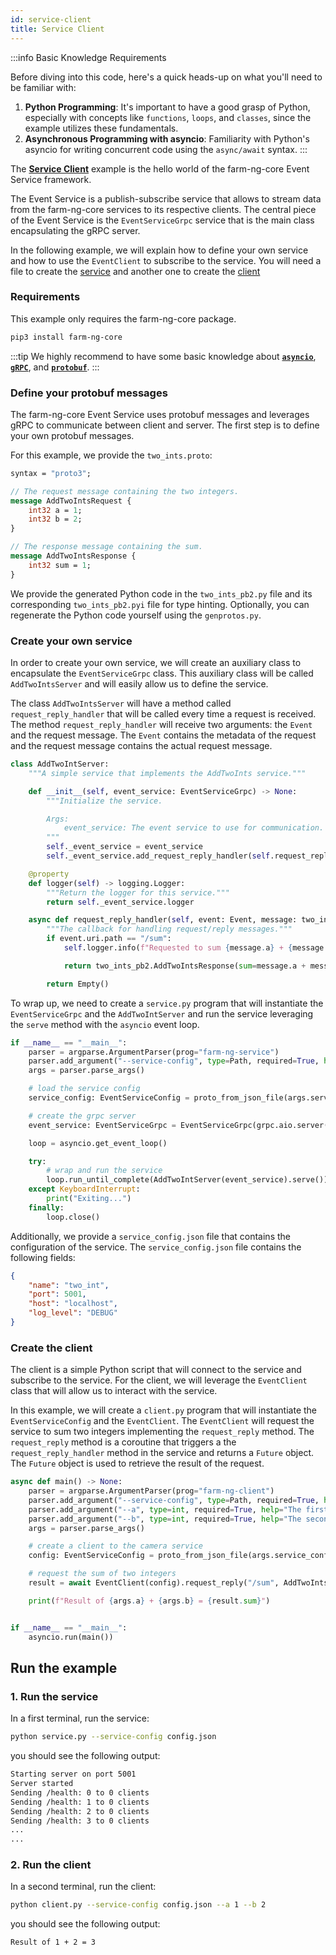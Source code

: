 ```yaml
---
id: service-client
title: Service Client
---
```


:::info Basic Knowledge Requirements

Before diving into this code, here's a quick heads-up on what you'll need to be familiar with:

1. **Python Programming**: It's important to have a good grasp of Python, especially with concepts
like `functions`, `loops`, and `classes`, since the example utilizes these fundamentals.
2. **Asynchronous Programming with asyncio**: Familiarity with Python's asyncio for writing concurrent
code using the `async/await` syntax.
:::

The [**Service Client**](https://github.com/farm-ng/farm-ng-amiga/tree/main-v2/py/examples/service_client)
example is the hello world of the farm-ng-core Event Service framework.

The Event Service is a publish-subscribe service that allows to stream
data from the farm-ng-core services to its respective clients. The central piece
of the Event Service is the `EventServiceGrpc` service that is the main
class encapsulating the gRPC server.

In the following example, we will explain how to define your own service
and how to use the `EventClient` to subscribe to the service.
You will need a file to create the [service](https://github.com/farm-ng/farm-ng-amiga/blob/main-v2/py/examples/service_client/service.py)
and another one to create the [client](https://github.com/farm-ng/farm-ng-amiga/blob/main-v2/py/examples/service_client/client.py)

### Requirements

This example only requires the farm-ng-core package.

```bash
pip3 install farm-ng-core

```

:::tip
We highly recommend to have some basic knowledge about
[**`asyncio`**](https://docs.python.org/3/library/asyncio.html),
[**`gRPC`**](https://grpc.io/docs/what-is-grpc/introduction/),
and [**`protobuf`**](https://developers.google.com/protocol-buffers/docs/pythontutorial).
:::

### Define your protobuf messages

The farm-ng-core Event Service uses protobuf messages and leverages
gRPC to communicate between client and server. The first step is to
define your own protobuf messages.

For this example, we provide the `two_ints.proto`:

```protobuf
syntax = "proto3";

// The request message containing the two integers.
message AddTwoIntsRequest {
    int32 a = 1;
    int32 b = 2;
}

// The response message containing the sum.
message AddTwoIntsResponse {
    int32 sum = 1;
}
```

We provide the generated Python code in the `two_ints_pb2.py` file and
its corresponding `two_ints_pb2.pyi` file for type hinting. Optionally,
you can regenerate the Python code yourself using the `genprotos.py`.

### Create your own service

In order to create your own service, we will create an auxiliary class
to encapsulate the `EventServiceGrpc` class. This auxiliary class will
be called `AddTwoIntsServer` and will easily allow us to define the
service.

The class `AddTwoIntsServer` will have a method called `request_reply_handler`
that will be called every time a request is received. The method
`request_reply_handler` will receive two arguments: the `Event` and the
request message. The `Event` contains the metadata of the request and
the request message contains the actual request message.

```python
class AddTwoIntServer:
    """A simple service that implements the AddTwoInts service."""

    def __init__(self, event_service: EventServiceGrpc) -> None:
        """Initialize the service.

        Args:
            event_service: The event service to use for communication.
        """
        self._event_service = event_service
        self._event_service.add_request_reply_handler(self.request_reply_handler)

    @property
    def logger(self) -> logging.Logger:
        """Return the logger for this service."""
        return self._event_service.logger

    async def request_reply_handler(self, event: Event, message: two_ints_pb2.AddTwoIntsRequest) -> Message:
        """The callback for handling request/reply messages."""
        if event.uri.path == "/sum":
            self.logger.info(f"Requested to sum {message.a} + {message.b}")

            return two_ints_pb2.AddTwoIntsResponse(sum=message.a + message.b)

        return Empty()
```

To wrap up, we need to create a `service.py` program that will instantiate
the `EventServiceGrpc` and the `AddTwoIntServer` and run the service leveraging
the `serve` method with the `asyncio` event loop.

```python
if __name__ == "__main__":
    parser = argparse.ArgumentParser(prog="farm-ng-service")
    parser.add_argument("--service-config", type=Path, required=True, help="The service config.")
    args = parser.parse_args()

    # load the service config
    service_config: EventServiceConfig = proto_from_json_file(args.service_config, EventServiceConfig())

    # create the grpc server
    event_service: EventServiceGrpc = EventServiceGrpc(grpc.aio.server(), service_config)

    loop = asyncio.get_event_loop()

    try:
        # wrap and run the service
        loop.run_until_complete(AddTwoIntServer(event_service).serve())
    except KeyboardInterrupt:
        print("Exiting...")
    finally:
        loop.close()
```

Additionally, we provide a `service_config.json` file that contains the
configuration of the service. The `service_config.json` file contains
the following fields:

```json
{
    "name": "two_int",
    "port": 5001,
    "host": "localhost",
    "log_level": "DEBUG"
}
```

### Create the client

The client is a simple Python script that will connect to the service
and subscribe to the service. For the client, we will leverage the
`EventClient` class that will allow us to interact with the service.

In this example, we will create a `client.py` program that will instantiate
the `EventServiceConfig` and the `EventClient`. The `EventClient` will
request the service to sum two integers implementing the `request_reply`
method. The `request_reply` method is a coroutine that triggers a the
`request_reply_handler` method in the service and returns a `Future`
object. The `Future` object is used to retrieve the result of the
request.

```python
async def main() -> None:
    parser = argparse.ArgumentParser(prog="farm-ng-client")
    parser.add_argument("--service-config", type=Path, required=True, help="The service config.")
    parser.add_argument("--a", type=int, required=True, help="The first integer.")
    parser.add_argument("--b", type=int, required=True, help="The second integer.")
    args = parser.parse_args()

    # create a client to the camera service
    config: EventServiceConfig = proto_from_json_file(args.service_config, EventServiceConfig())

    # request the sum of two integers
    result = await EventClient(config).request_reply("/sum", AddTwoIntsRequest(a=args.a, b=args.b), decode=True)

    print(f"Result of {args.a} + {args.b} = {result.sum}")


if __name__ == "__main__":
    asyncio.run(main())
```

## Run the example

### 1. Run the service

In a first terminal, run the service:

```bash
python service.py --service-config config.json
```

you should see the following output:

```bash
Starting server on port 5001
Server started
Sending /health: 0 to 0 clients
Sending /health: 1 to 0 clients
Sending /health: 2 to 0 clients
Sending /health: 3 to 0 clients
...
...
```

### 2. Run the client

In a second terminal, run the client:

```bash
python client.py --service-config config.json --a 1 --b 2
```

you should see the following output:

```bash
Result of 1 + 2 = 3
```
